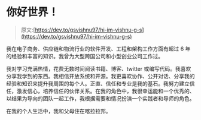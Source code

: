 # 你好世界！

> 原文:[https://dev.to/gsvishnu97/hi-im-vishnu-g-s](https://dev.to/gsvishnu97/hi-im-vishnu-g-s)

我在电子商务、供应链和物流行业的软件开发、工程和架构工作方面有超过 6 年的经验和丰富的知识。我曾为大型跨国公司和小型创业公司工作过。

我对学习充满热情，花费无数时间阅读书籍、博客、twitter 或编写代码。我喜欢分享我学到的东西。我相信开放系统和开源。我更喜欢协作、公开对话、分享我的经验和知识来提升我周围的每个人。正直、信任和专业是我的基石。我努力建立信任，激发信心，培养信任的伙伴关系。在我的角色中，我很幸运能和一个优秀的、以结果为导向的团队一起工作，我根据需要和情况扮演一个实践者和导师的角色。

在我的个人生活中，我和父母住在喀拉拉邦。